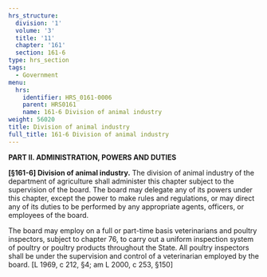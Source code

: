 ```yaml
---
hrs_structure:
  division: '1'
  volume: '3'
  title: '11'
  chapter: '161'
  section: 161-6
type: hrs_section
tags:
  - Government
menu:
  hrs:
    identifier: HRS_0161-0006
    parent: HRS0161
    name: 161-6 Division of animal industry
weight: 56020
title: Division of animal industry
full_title: 161-6 Division of animal industry
---
```

**PART II. ADMINISTRATION, POWERS AND DUTIES**

**[§161-6] Division of animal industry.** The division of animal industry of the department of agriculture shall administer this chapter subject to the supervision of the board. The board may delegate any of its powers under this chapter, except the power to make rules and regulations, or may direct any of its duties to be performed by any appropriate agents, officers, or employees of the board.

The board may employ on a full or part-time basis veterinarians and poultry inspectors, subject to chapter 76, to carry out a uniform inspection system of poultry or poultry products throughout the State. All poultry inspectors shall be under the supervision and control of a veterinarian employed by the board. [L 1969, c 212, §4; am L 2000, c 253, §150]